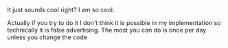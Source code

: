 It just sounds cool right? I am so cool.

Actually if you try to do it I don't think it is possible in my implementation so technically it is false advertising. The most you can do is once per day unless you change the code
